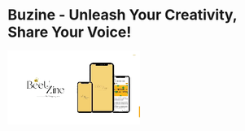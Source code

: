 # Buzine - Unleash Your Creativity, Share Your Voice!

![images](https://github.com/Mobilon-Mobile-Technologies/buzine-app/blob/master/assets/app_data/demo.gif)
